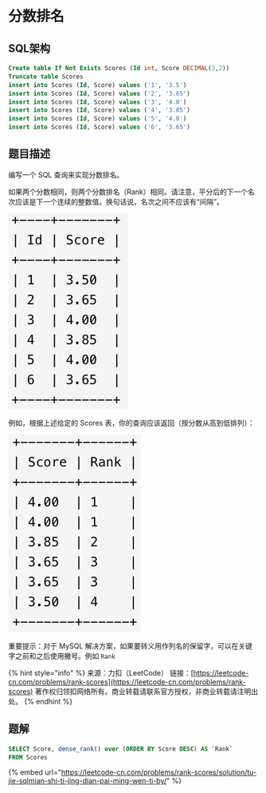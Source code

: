 # 分数排名

## SQL架构

```sql
Create table If Not Exists Scores (Id int, Score DECIMAL(3,2))
Truncate table Scores
insert into Scores (Id, Score) values ('1', '3.5')
insert into Scores (Id, Score) values ('2', '3.65')
insert into Scores (Id, Score) values ('3', '4.0')
insert into Scores (Id, Score) values ('4', '3.85')
insert into Scores (Id, Score) values ('5', '4.0')
insert into Scores (Id, Score) values ('6', '3.65')
```

## 题目描述

编写一个 SQL 查询来实现分数排名。

如果两个分数相同，则两个分数排名（Rank）相同。请注意，平分后的下一个名次应该是下一个连续的整数值。换句话说，名次之间不应该有“间隔”。

![](../../.gitbook/assets/image%20%28143%29.png)

例如，根据上述给定的 Scores 表，你的查询应该返回（按分数从高到低排列）： 

![](../../.gitbook/assets/image%20%28142%29.png)

重要提示：对于 MySQL 解决方案，如果要转义用作列名的保留字，可以在关键字之前和之后使用撇号。例如 `Rank`

{% hint style="info" %}
来源：力扣（LeetCode） 链接：[https://leetcode-cn.com/problems/rank-scores](https://leetcode-cn.com/problems/rank-scores) 著作权归领扣网络所有。商业转载请联系官方授权，非商业转载请注明出处。
{% endhint %}

## 题解

```sql
SELECT Score, dense_rank() over (ORDER BY Score DESC) AS `Rank`
FROM Scores
```

{% embed url="https://leetcode-cn.com/problems/rank-scores/solution/tu-jie-sqlmian-shi-ti-jing-dian-pai-ming-wen-ti-by/" %}

